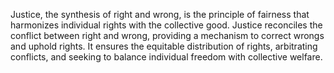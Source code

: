 
Justice, the synthesis of right and wrong, is the principle of fairness that harmonizes individual rights with the collective good. Justice reconciles the conflict between right and wrong, providing a mechanism to correct wrongs and uphold rights. It ensures the equitable distribution of rights, arbitrating conflicts, and seeking to balance individual freedom with collective welfare.

